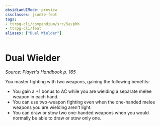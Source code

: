 ```yaml
---
obsidianUIMode: preview
cssclasses: json5e-feat
tags:
- ttrpg-cli/compendium/src/5e/phb
- ttrpg-cli/feat
aliases: ["Dual Wielder"]
---
```

# Dual Wielder
*Source: Player's Handbook p. 165*  

You master fighting with two weapons, gaining the following benefits:

- You gain a +1 bonus to AC while you are wielding a separate melee weapon in each hand.  
- You can use two-weapon fighting even when the one-handed melee weapons you are wielding aren't light.  
- You can draw or stow two one-handed weapons when you would normally be able to draw or stow only one.